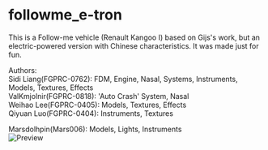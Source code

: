 # followme_e-tron  
This is a Follow-me vehicle (Renault Kangoo I) based on Gijs's work, but an electric-powered version with Chinese characteristics. It was made just for fun.  
    
Authors:   
Sidi Liang(FGPRC-0762): FDM, Engine, Nasal, Systems, Instruments, Models, Textures, Effects  
ValKmjolnir(FGPRC-0818): 'Auto Crash' System, Nasal  
Weihao Lee(FGPRC-0405): Models, Textures, Effects   
Qiyuan Luo(FGPRC-0404): Instruments, Textures

Marsdolhpin(Mars006): Models, Lights, Instruments    
![Preview](http://wiki.flightgear.org/images/5/51/Preview-etron.png)
